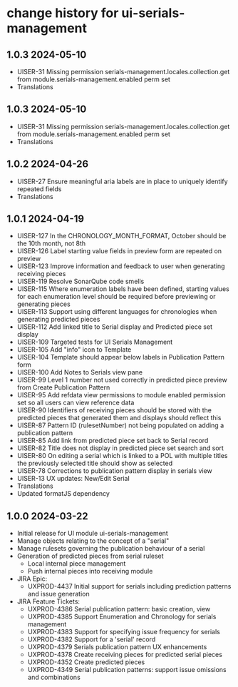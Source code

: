# change history for ui-serials-management

## 1.0.3 2024-05-10
  * UISER-31 Missing permission serials-management.locales.collection.get from module.serials-management.enabled perm set
  * Translations

## 1.0.3 2024-05-10
  * UISER-31 Missing permission serials-management.locales.collection.get from module.serials-management.enabled perm set
  * Translations

## 1.0.2 2024-04-26
  * UISER-27 Ensure meaningful aria labels are in place to uniquely identify repeated fields
  * Translations

## 1.0.1 2024-04-19
  * UISER-127 In the CHRONOLOGY_MONTH_FORMAT, October should be the 10th month, not 8th
  * UISER-126 Label starting value fields in preview form are repeated on preview
  * UISER-123 Improve information and feedback to user when generating receiving pieces
  * UISER-119 Resolve SonarQube code smells
  * UISER-115 Where enumeration labels have been defined, starting values for each enumeration level should be required before previewing or generating pieces
  * UISER-113 Support using different languages for chronologies when generating predicted pieces
  * UISER-112 Add linked title to Serial display and Predicted piece set display
  * UISER-109 Targeted tests for UI Serials Management
  * UISER-105 Add "info" icon to Template 
  * UISER-104 Template should appear below labels in Publication Pattern form
  * UISER-100 Add Notes to Serials view pane
  * UISER-99 Level 1 number not used correctly in predicted piece preview from Create Publication Pattern
  * UISER-95 Add refdata view permissions to module enabled permission set so all users can view reference data
  * UISER-90 Identifiers of receiving pieces should be stored with the predicted pieces that generated them and displays should reflect this
  * UISER-87 Pattern ID (rulesetNumber) not being populated on adding a publication pattern
  * UISER-85 Add link from predicted piece set back to Serial record
  * UISER-82 Title does not display in predicted piece set search and sort
  * UISER-80 On editing a serial which is linked to a POL with multiple titles the previously selected title should show as selected
  * UISER-78 Corrections to publication pattern display in serials view
  * UISER-13 UX updates: New/Edit Serial
  * Translations
  * Updated formatJS dependency

## 1.0.0 2024-03-22
  * Initial release for UI module ui-serials-management
  * Manage objects relating to the concept of a "serial"
  * Manage rulesets governing the publication behaviour of a serial
  * Generation of predicted pieces from serial ruleset
    * Local internal piece management
    * Push internal pieces into receiving module
  * JIRA Epic:
    * UXPROD-4437	Initial support for serials including prediction patterns and issue generation
  * JIRA Feature Tickets:
    * UXPROD-4386	Serial publication pattern: basic creation, view
    * UXPROD-4385	Support Enumeration and Chronology for serials management
    * UXPROD-4383	Support for specifying issue frequency for serials
    * UXPROD-4382	Support for a 'serial' record
    * UXPROD-4379	Serials publication pattern UX enhancements
    * UXPROD-4378	Create receiving pieces for predicted serial pieces
    * UXPROD-4352	Create predicted pieces
    * UXPROD-4349	Serial publication patterns: support issue omissions and combinations

